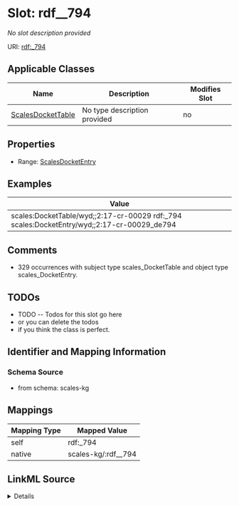 

# Slot: rdf__794


_No slot description provided_





URI: [rdf:_794](http://www.w3.org/1999/02/22-rdf-syntax-ns#_794)



<!-- no inheritance hierarchy -->





## Applicable Classes

| Name | Description | Modifies Slot |
| --- | --- | --- |
| [ScalesDocketTable](../classes/ScalesDocketTable.md) | No type description provided |  no  |







## Properties

* Range: [ScalesDocketEntry](../classes/ScalesDocketEntry.md)






## Examples

| Value |
| --- |
| scales:DocketTable/wyd;;2:17-cr-00029 rdf:_794 scales:DocketEntry/wyd;;2:17-cr-00029_de794 |

## Comments

* 329 occurrences with subject type scales_DocketTable and object type scales_DocketEntry.

## TODOs

* TODO -- Todos for this slot go here
* or you can delete the todos
* if you think the class is perfect.

## Identifier and Mapping Information







### Schema Source


* from schema: scales-kg




## Mappings

| Mapping Type | Mapped Value |
| ---  | ---  |
| self | rdf:_794 |
| native | scales-kg/:rdf__794 |




## LinkML Source

<details>
```yaml
name: rdf__794
description: No slot description provided
todos:
- TODO -- Todos for this slot go here
- or you can delete the todos
- if you think the class is perfect.
comments:
- 329 occurrences with subject type scales_DocketTable and object type scales_DocketEntry.
examples:
- value: scales:DocketTable/wyd;;2:17-cr-00029 rdf:_794 scales:DocketEntry/wyd;;2:17-cr-00029_de794
from_schema: scales-kg
rank: 1000
slot_uri: rdf:_794
alias: rdf__794
domain_of:
- scales_DocketTable
range: scales_DocketEntry

```
</details>
